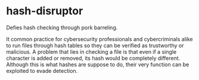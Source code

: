 # hash-disruptor
Defies hash checking through pork barreling.

It common practice for cybersecurity professionals and cybercriminals alike to run files through hash tables so they can be verified as trustworthy or malicious.
A problem that lies in checking a file is that even if a single character is added or removed, its hash would be completely different. Although this is what hashes are suppose to do, their very function can be exploited to evade detection.

